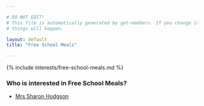 ```yaml
---

# DO NOT EDIT!
# This file is automatically generated by get-members. If you change it, bad
# things will happen.

layout: default
title: "Free School Meals"

---
```


{% include interests/free-school-meals.md %}

### Who is interested in Free School Meals?


* [Mrs Sharon Hodgson](members/mrs-sharon-hodgson.html)
